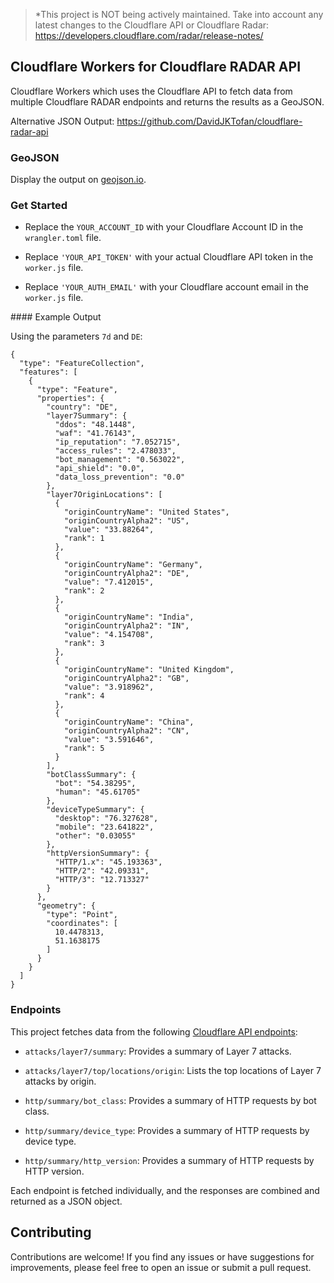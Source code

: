 > *This project is NOT being actively maintained. Take into account any latest changes to the Cloudflare API or Cloudflare Radar: https://developers.cloudflare.com/radar/release-notes/ 

## Cloudflare Workers for Cloudflare RADAR API

Cloudflare Workers which uses the Cloudflare API to fetch data from multiple Cloudflare RADAR endpoints and returns the results as a GeoJSON.

Alternative JSON Output: https://github.com/DavidJKTofan/cloudflare-radar-api

### GeoJSON

Display the output on [geojson.io](https://geojson.io/).

### Get Started

- Replace the `YOUR_ACCOUNT_ID` with your Cloudflare Account ID in the `wrangler.toml` file.

- Replace `'YOUR_API_TOKEN'` with your actual Cloudflare API token in the `worker.js` file.

- Replace `'YOUR_AUTH_EMAIL'` with your Cloudflare account email in the `worker.js` file.

#### Example Output

Using the parameters `7d` and `DE`:

```
{
  "type": "FeatureCollection",
  "features": [
    {
      "type": "Feature",
      "properties": {
        "country": "DE",
        "layer7Summary": {
          "ddos": "48.1448",
          "waf": "41.76143",
          "ip_reputation": "7.052715",
          "access_rules": "2.478033",
          "bot_management": "0.563022",
          "api_shield": "0.0",
          "data_loss_prevention": "0.0"
        },
        "layer7OriginLocations": [
          {
            "originCountryName": "United States",
            "originCountryAlpha2": "US",
            "value": "33.88264",
            "rank": 1
          },
          {
            "originCountryName": "Germany",
            "originCountryAlpha2": "DE",
            "value": "7.412015",
            "rank": 2
          },
          {
            "originCountryName": "India",
            "originCountryAlpha2": "IN",
            "value": "4.154708",
            "rank": 3
          },
          {
            "originCountryName": "United Kingdom",
            "originCountryAlpha2": "GB",
            "value": "3.918962",
            "rank": 4
          },
          {
            "originCountryName": "China",
            "originCountryAlpha2": "CN",
            "value": "3.591646",
            "rank": 5
          }
        ],
        "botClassSummary": {
          "bot": "54.38295",
          "human": "45.61705"
        },
        "deviceTypeSummary": {
          "desktop": "76.327628",
          "mobile": "23.641822",
          "other": "0.03055"
        },
        "httpVersionSummary": {
          "HTTP/1.x": "45.193363",
          "HTTP/2": "42.09331",
          "HTTP/3": "12.713327"
        }
      },
      "geometry": {
        "type": "Point",
        "coordinates": [
          10.4478313,
          51.1638175
        ]
      }
    }
  ]
}
```

### Endpoints

This project fetches data from the following [Cloudflare API endpoints](https://developers.cloudflare.com/api/):

- `attacks/layer7/summary`: Provides a summary of Layer 7 attacks.

- `attacks/layer7/top/locations/origin`: Lists the top locations of Layer 7 attacks by origin.

- `http/summary/bot_class`: Provides a summary of HTTP requests by bot class.

- `http/summary/device_type`: Provides a summary of HTTP requests by device type.

- `http/summary/http_version`: Provides a summary of HTTP requests by HTTP version.

Each endpoint is fetched individually, and the responses are combined and returned as a JSON object.

## Contributing

Contributions are welcome! If you find any issues or have suggestions for improvements, please feel free to open an issue or submit a pull request.
